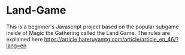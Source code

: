 # Land-Game
This is a beginner's Javascript project based on the popular subgame inside of Magic the Gathering called the Land Game.  The rules are explained here https://article.hareruyamtg.com/article/article_en_46/?lang=en
